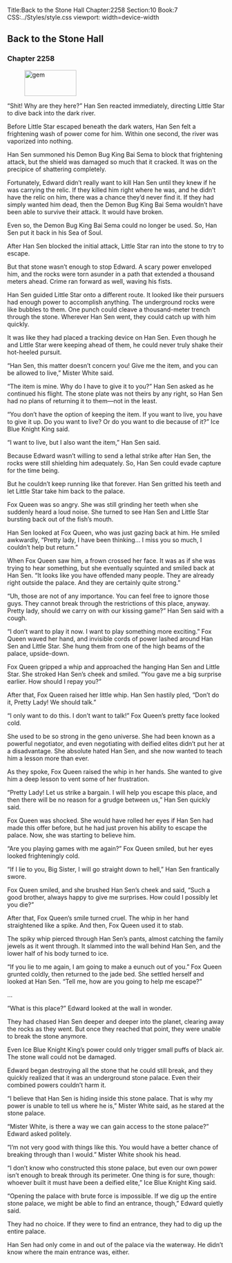 Title:Back to the Stone Hall 
Chapter:2258 
Section:10 
Book:7 
CSS:../Styles/style.css 
viewport: width=device-width
  
## Back to the Stone Hall
### Chapter 2258
  
<figure>
	<img src="../Images/gem.gif" alt="gem" id="gem" width="120" height="60" />
</figure>
  

  
“Shit! Why are they here?” Han Sen reacted immediately, directing Little Star to dive back into the dark river.

Before Little Star escaped beneath the dark waters, Han Sen felt a frightening wash of power come for him. Within one second, the river was vaporized into nothing.

Han Sen summoned his Demon Bug King Bai Sema to block that frightening attack, but the shield was damaged so much that it cracked. It was on the precipice of shattering completely.

Fortunately, Edward didn’t really want to kill Han Sen until they knew if he was carrying the relic. If they killed him right where he was, and he didn’t have the relic on him, there was a chance they’d never find it. If they had simply wanted him dead, then the Demon Bug King Bai Sema wouldn’t have been able to survive their attack. It would have broken.

Even so, the Demon Bug King Bai Sema could no longer be used. So, Han Sen put it back in his Sea of Soul.

After Han Sen blocked the initial attack, Little Star ran into the stone to try to escape.

But that stone wasn’t enough to stop Edward. A scary power enveloped him, and the rocks were torn asunder in a path that extended a thousand meters ahead. Crime ran forward as well, waving his fists.

Han Sen guided Little Star onto a different route. It looked like their pursuers had enough power to accomplish anything. The underground rocks were like bubbles to them. One punch could cleave a thousand-meter trench through the stone. Wherever Han Sen went, they could catch up with him quickly.

It was like they had placed a tracking device on Han Sen. Even though he and Little Star were keeping ahead of them, he could never truly shake their hot-heeled pursuit.

“Han Sen, this matter doesn’t concern you! Give me the item, and you can be allowed to live,” Mister White said.

“The item is mine. Why do I have to give it to you?” Han Sen asked as he continued his flight. The stone plate was not theirs by any right, so Han Sen had no plans of returning it to them—not in the least.

“You don’t have the option of keeping the item. If you want to live, you have to give it up. Do you want to live? Or do you want to die because of it?” Ice Blue Knight King said.

“I want to live, but I also want the item,” Han Sen said.

Because Edward wasn’t willing to send a lethal strike after Han Sen, the rocks were still shielding him adequately. So, Han Sen could evade capture for the time being.

But he couldn’t keep running like that forever. Han Sen gritted his teeth and let Little Star take him back to the palace.

Fox Queen was so angry. She was still grinding her teeth when she suddenly heard a loud noise. She turned to see Han Sen and Little Star bursting back out of the fish’s mouth.

Han Sen looked at Fox Queen, who was just gazing back at him. He smiled awkwardly, “Pretty lady, I have been thinking… I miss you so much, I couldn’t help but return.”

When Fox Queen saw him, a frown crossed her face. It was as if she was trying to hear something, but she eventually squinted and smiled back at Han Sen. “It looks like you have offended many people. They are already right outside the palace. And they are certainly quite strong.”

“Uh, those are not of any importance. You can feel free to ignore those guys. They cannot break through the restrictions of this place, anyway. Pretty lady, should we carry on with our kissing game?” Han Sen said with a cough.

“I don’t want to play it now. I want to play something more exciting.” Fox Queen waved her hand, and invisible cords of power lashed around Han Sen and Little Star. She hung them from one of the high beams of the palace, upside-down.

Fox Queen gripped a whip and approached the hanging Han Sen and Little Star. She stroked Han Sen’s cheek and smiled. “You gave me a big surprise earlier. How should I repay you?”

After that, Fox Queen raised her little whip. Han Sen hastily pled, “Don’t do it, Pretty Lady! We should talk.”

“I only want to do this. I don’t want to talk!” Fox Queen’s pretty face looked cold.

She used to be so strong in the geno universe. She had been known as a powerful negotiator, and even negotiating with deified elites didn’t put her at a disadvantage. She absolute hated Han Sen, and she now wanted to teach him a lesson more than ever.

As they spoke, Fox Queen raised the whip in her hands. She wanted to give him a deep lesson to vent some of her frustration.

“Pretty Lady! Let us strike a bargain. I will help you escape this place, and then there will be no reason for a grudge between us,” Han Sen quickly said.

Fox Queen was shocked. She would have rolled her eyes if Han Sen had made this offer before, but he had just proven his ability to escape the palace. Now, she was starting to believe him.

“Are you playing games with me again?” Fox Queen smiled, but her eyes looked frighteningly cold.

“If I lie to you, Big Sister, I will go straight down to hell,” Han Sen frantically swore.

Fox Queen smiled, and she brushed Han Sen’s cheek and said, “Such a good brother, always happy to give me surprises. How could I possibly let you die?”

After that, Fox Queen’s smile turned cruel. The whip in her hand straightened like a spike. And then, Fox Queen used it to stab.

The spiky whip pierced through Han Sen’s pants, almost catching the family jewels as it went through. It slammed into the wall behind Han Sen, and the lower half of his body turned to ice.

“If you lie to me again, I am going to make a eunuch out of you.” Fox Queen grunted coldly, then returned to the jade bed. She settled herself and looked at Han Sen. “Tell me, how are you going to help me escape?”

…

“What is this place?” Edward looked at the wall in wonder.

They had chased Han Sen deeper and deeper into the planet, clearing away the rocks as they went. But once they reached that point, they were unable to break the stone anymore.

Even Ice Blue Knight King’s power could only trigger small puffs of black air. The stone wall could not be damaged.

Edward began destroying all the stone that he could still break, and they quickly realized that it was an underground stone palace. Even their combined powers couldn’t harm it.

“I believe that Han Sen is hiding inside this stone palace. That is why my power is unable to tell us where he is,” Mister White said, as he stared at the stone palace.

“Mister White, is there a way we can gain access to the stone palace?” Edward asked politely.

“I’m not very good with things like this. You would have a better chance of breaking through than I would.” Mister White shook his head.

“I don’t know who constructed this stone palace, but even our own power isn’t enough to break through its perimeter. One thing is for sure, though: whoever built it must have been a deified elite,” Ice Blue Knight King said.

“Opening the palace with brute force is impossible. If we dig up the entire stone palace, we might be able to find an entrance, though,” Edward quietly said.

They had no choice. If they were to find an entrance, they had to dig up the entire palace.

Han Sen had only come in and out of the palace via the waterway. He didn’t know where the main entrance was, either.